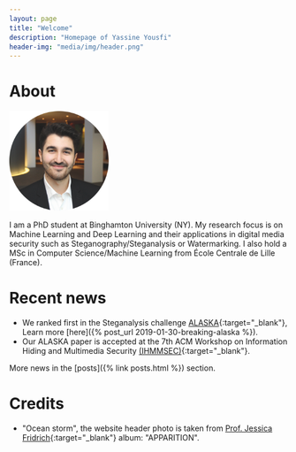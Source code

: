 ```yaml
---
layout: page
title: "Welcome"
description: "Homepage of Yassine Yousfi"
header-img: "media/img/header.png"
---
```


About
====================

<img src="media/img/me.png" alt="drawing" width="180px"/>

I am a PhD student at Binghamton University (NY). My research focus is on Machine Learning and Deep Learning and their applications in digital media security such as Steganography/Steganalysis or Watermarking. I also hold a MSc in Computer Science/Machine Learning from École Centrale de Lille (France).



Recent news
====================

- We ranked first in the Steganalysis challenge [ALASKA](https://alaska.utt.fr/){:target="_blank"}, Learn more [here]({% post_url 2019-01-30-breaking-alaska %}).
- Our ALASKA paper is accepted at the 7th ACM Workshop on Information Hiding and Multimedia Security [(IHMMSEC)](https://www.ihmmsec.org/cms/front_content.php?idcat=69&lang=2){:target="_blank"}.

More news in the [posts]({% link posts.html %}) section.

Credits
====================
- "Ocean storm", the website header photo is taken from [Prof. Jessica Fridrich](http://jessicafridrich.com){:target="_blank"} album: "APPARITION". 